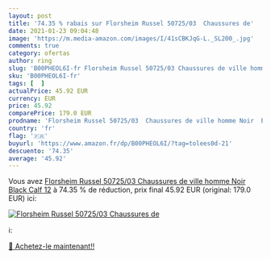 ```yaml
---
layout: post
title: '74.35 % rabais sur Florsheim Russel 50725/03  Chaussures de'
date: 2021-01-23 09:04:48
image: 'https://m.media-amazon.com/images/I/41sCBKJqG-L._SL200_.jpg'
comments: true
category: ofertas
author: ring
slug: 'B00PHEOL6I-fr Florsheim Russel 50725/03 Chaussures de ville homme Noir...'
sku: 'B00PHEOL6I-fr'
tags: [  ]
actualPrice: 45.92 EUR
currency: EUR
price: 45.92
comparePrice: 179.0 EUR
prodname: 'Florsheim Russel 50725/03  Chaussures de ville homme Noir  Black Calf  12'
country: 'fr'
flag: '🇫🇷'
buyurl: 'https://www.amazon.fr/dp/B00PHEOL6I/?tag=tolees0d-21'
descuento: '74.35'
average: '45.92'
---
```


Vous avez [Florsheim Russel 50725/03  Chaussures de ville homme Noir  Black Calf  12](https://www.amazon.fr/dp/B00PHEOL6I/?tag=tolees0d-21)  à  74.35 % de réduction, prix final  45.92 EUR (original: 179.0 EUR) ici:

[![Florsheim Russel 50725/03  Chaussures de](https://m.media-amazon.com/images/I/41sCBKJqG-L._SL200_.jpg)](https://www.amazon.fr/dp/B00PHEOL6I/?tag=tolees0d-21)

ℹ️:


[🛒 Achetez-le maintenant!!](https://www.amazon.fr/dp/B00PHEOL6I/?tag=tolees0d-21)
